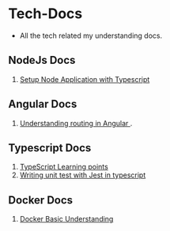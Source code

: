 # Tech-Docs
- All the tech related my understanding docs.


## NodeJs Docs

1) [ Setup Node Application with Typescript ](<Node+TypeScript+Nodemon - Config setup/setup.md>)

## Angular Docs
1) [ Understanding routing in Angular ](</Angular routing notes.md>).

## Typescript Docs

1) [ TypeScript Learning points ](<Typescript learning points.txt>)
2) [ Writing unit test with Jest in typescript](<TypeScript-Code-UnitTest-with-Jest/Jest_install_guide.md>)

## Docker Docs

1) [ Docker Basic Understanding ](<Docker.md>)
